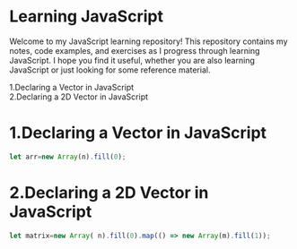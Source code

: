 # Learning JavaScript

Welcome to my JavaScript learning repository! This repository contains my notes, code examples, and exercises as I progress through learning JavaScript. I hope you find it useful, whether you are also learning JavaScript or just looking for some reference material.


1.Declaring a Vector in JavaScript<br>
2.Declaring a 2D Vector in JavaScript<br>


# 1.Declaring a Vector in JavaScript
```javascript
let arr=new Array(n).fill(0);
```
# 2.Declaring a 2D Vector in JavaScript
```javascript
let matrix=new Array( n).fill(0).map(() => new Array(m).fill(1));
```
